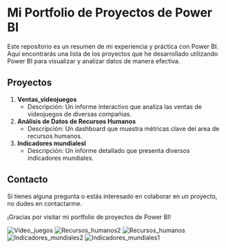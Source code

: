 # Mi Portfolio de Proyectos de Power BI

Este repositorio es un resumen de mi experiencia y práctica con Power BI. Aquí encontrarás una lista de los proyectos que he desarrollado utilizando Power BI para visualizar y analizar datos de manera efectiva.

## Proyectos

1. **Ventas_videojuegos**
   - Descripción: Un informe interactivo que analiza las ventas de videojuegos de diversas compañias.
2. **Análisis de Datos de Recursos Humanos**
   - Descripción: Un dashboard que muestra métricas clave del area de recursos humanos.
3. **Indicadores mundialesl**
   - Descripción: Un informe detallado que presenta diversos indicadores mundiales.
  
## Contacto

Si tienes alguna pregunta o estás interesado en colaborar en un proyecto, no dudes en contactarme.


¡Gracias por visitar mi portfolio de proyectos de Power BI!

![Video_juegos](https://github.com/Rsorianoclever/PowerBI_projects/assets/80426763/9a349c9f-54bd-4b15-ba90-ac516f794dcc)
![Recursos_humanos2](https://github.com/Rsorianoclever/PowerBI_projects/assets/80426763/b38f34d7-1d8f-4798-bd6d-44b70800e0dd)
![Recursos_humanos](https://github.com/Rsorianoclever/PowerBI_projects/assets/80426763/fce6afd5-c285-41d3-932e-ac7d024af66b)
![Indicadores_mundiales2](https://github.com/Rsorianoclever/PowerBI_projects/assets/80426763/6072fa79-910a-4961-96a7-9cdb985254b4)
![Indicadores_mundiales1](https://github.com/Rsorianoclever/PowerBI_projects/assets/80426763/30daa7e0-5022-48a2-bf45-292eaa3c7049)
